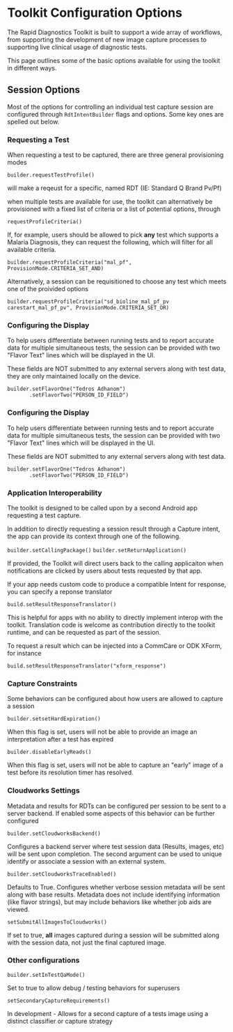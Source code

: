 # Toolkit Configuration Options

The Rapid Diagnostics Toolkit is built to support a wide array of workflows, from supporting the development of new image capture processes to supporting live clinical usage of diagnostic tests.

This page outlines some of the basic options available for using the toolkit in different ways.

## Session Options

Most of the options for controlling an individual test capture session are configured through `RdtIntentBuilder` flags and options. Some key ones are spelled out below.

### Requesting a Test

When requesting a test to be captured, there are three general provisioning modes

`builder.requestTestProfile()` 

will make a reqeust for a specific, named RDT (IE: Standard Q Brand Pv/Pf)

when multiple tests are available for use, the toolkit can alternatively be provisioned with a fixed list of criteria or a list of potential options, through

`requestProfileCriteria()`

If, for example, users should be allowed to pick **any** test which supports a Malaria Diagnosis, they can request the following, which will filter for all available criteria.

`builder.requestProfileCriteria("mal_pf", ProvisionMode.CRITERIA_SET_AND)`

Alternatively, a session can be requisitioned to choose any test which meets one of the proivided options

`builder.requestProfileCriteria("sd_bioline_mal_pf_pv carestart_mal_pf_pv", ProvisionMode.CRITERIA_SET_OR)`

### Configuring the Display

To help users differentiate between running tests and to report accurate data for multiple simultaneous tests, the session can be provided with two "Flavor Text" lines which will be displayed in the UI.

These fields are NOT submitted to any external servers along with test data, they are only maintained locally on the device.

```
builder.setFlavorOne("Tedros Adhanom")
       .setFlavorTwo("PERSON_ID_FIELD")
```

### Configuring the Display

To help users differentiate between running tests and to report accurate data for multiple simultaneous tests, the session can be provided with two "Flavor Text" lines which will be displayed in the UI.

These fields are NOT submitted to any external servers along with test data. 

```
builder.setFlavorOne("Tedros Adhanom")
       .setFlavorTwo("PERSON_ID_FIELD")
```


### Application Interoperability

The toolkit is designed to be called upon by a second Android app requesting a test capture.

In addition to directly requesting a session result through a Capture intent, the app can provide its context through one of the following.

`builder.setCallingPackage()`
`builder.setReturnApplication()`

If provided, the Toolkit will direct users back to the calling applicaiton when notifications are clicked by users about tests requested by that app.

If your app needs custom code to produce a compatible Intent for response, you can specify a reponse translator

`build.setResultResponseTranslator()`

This is helpful for apps with no ability to directly implement interop with the toolkit. Translation code is welcome as contribution directly to the toolkit runtime, and can be requested as part of the session.

To request a result which can be injected into a CommCare or ODK XForm, for instance

`build.setResultResponseTranslator("xform_response")`

### Capture Constraints

Some behaviors can be configured about how users are allowed to capture a session

```
builder.setsetHardExpiration()
```

When this flag is set, users will not be able to provide an image an interpretation after a test has expired

```
builder.disableEarlyReads()
```

When this flag is set, users will not be able to capture an "early" image of a test before its resolution timer has resolved.


### Cloudworks Settings

Metadata and results for RDTs can be configured per session to be sent to a server backend. If enabled some aspects of this behavior can be further configured

```
builder.setCloudworksBackend()
```

Configures a backend server where test session data (Results, images, etc) will be sent upon completion. The second argument can be used to unique identify or associate a session with an external system.

```
builder.setCloudworksTraceEnabled()
```

Defaults to True. Configures whether verbose session metadata will be sent along with base results. Metadata does not include identifying information (like flavor strings), but may include behaviors like whether job aids are viewed.

```
setSubmitAllImagesToCloudworks()
```

If set to true, **all** images captured during a session will be submitted along with the session data, not just the final captured image.

### Other configurations

```builder.setInTestQaMode()```

Set to true to allow debug / testing behaviors for superusers

```setSecondaryCaptureRequirements()```

In development - Allows for a second capture of a tests image using a distinct classifier or capture strategy
